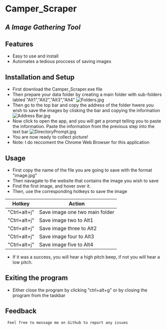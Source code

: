 # Camper_Scraper
## _A Image Gathering Tool_


## Features

- Easy to use and install
- Automates a tedious proccess of saving images

## Installation and Setup

- First download the Camper_Scraper.exe file
- Then prepare your data folder by creating a main folder with sub-folders labled "Alt1","Alt2","Alt3","Alt4"
![Folders.jpg](https://www.dropbox.com/s/uwqqa9787fo1x0f/Folders.jpg?dl=0&raw=1)
- Then go to the top bar and copy the address of the folder hwere you wish to save the images by clisking the bar and copying the information
![Address Bar.jpg](https://www.dropbox.com/s/g7m6f9gd9ot701f/Address%20Bar.jpg?dl=0&raw=1)
- Now click to open the app, and you will get a prompt telling you to paste the information. Paste the information from the previous step into the text bar
![DirectoryPrompt.jpg](https://www.dropbox.com/s/a3xtsyv9fe1c0ef/DirectoryPrompt.jpg?dl=0&raw=1)
- You are now ready to collect picture!
- Note: I do reccoment the Chrome Web Browser for this application

## Usage
- First copy the name of the file you are going to save with the format "image.jpg"
- Then navagate to the website that contains the image you wish to save 
- Find the first image, and hover over it.
- Then, use the corresponding hotkeys to save the image

| Hotkey | Action |
| ------ | ------ |
| "Ctrl+alt+j" | Save image one two main folder |
| "Ctrl+alt+j" | Save image two to Alt1 |
| "Ctrl+alt+j" | Save image three to Alt2 |
| "Ctrl+alt+j" | Save image four to Alt3 |
| "Ctrl+alt+j" | Save image five to Alt4 |

- If it was a success, you will hear a high pitch beep, if not you will hear a low pitch.

## Exiting the program
- Either close the program by clicking "ctrl+alt+g" or by closing the program from the taskbar

## Feedback
     Feel free to message me on Github to report any issues

